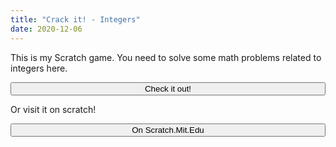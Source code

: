 ```yaml
---
title: "Crack it! - Integers"
date: 2020-12-06
---
```

This is my Scratch game. You need to solve some math problems related to integers here.

<form action="https://theawesomecoder05.github.io">
  
  <button class="btn" style="width:100%"><i class="link-button"></i> Check it out!</button>
  
  Or visit it on scratch!
  

<form action="https://scratch.mit.edu/projects/446582109">
  
    
  <button class="btn" style="width:100%"><i class="link-button"></i> On Scratch.Mit.Edu</button>
  


